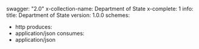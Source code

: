 swagger: "2.0"
x-collection-name: Department of State
x-complete: 1
info:
  title: Department of State
  version: 1.0.0
schemes:
- http
produces:
- application/json
consumes:
- application/json